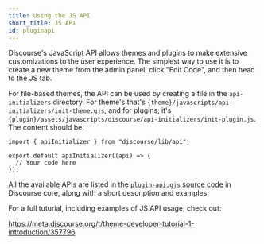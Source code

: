 ```yaml
---
title: Using the JS API
short_title: JS API
id: pluginapi
---
```


Discourse's JavaScript API allows themes and plugins to make extensive customizations to the user experience. The simplest way to use it is to create a new theme from the admin panel, click "Edit Code", and then head to the JS tab.

For file-based themes, the API can be used by creating a file in the `api-initializers` directory. For theme's that's `{theme}/javascripts/api-initializers/init-theme.gjs`, and for plugins, it's `{plugin}/assets/javascripts/discourse/api-initializers/init-plugin.js`. The content should be:

```gjs
import { apiInitializer } from "discourse/lib/api";

export default apiInitializer((api) => {
  // Your code here
});
```

All the available APIs are listed in the [`plugin-api.gjs` source code](https://github.com/discourse/discourse/blob/main/app/assets/javascripts/discourse/app/lib/plugin-api.gjs) in Discourse core, along with a short description and examples.

For a full tuturial, including examples of JS API usage, check out:

https://meta.discourse.org/t/theme-developer-tutorial-1-introduction/357796
